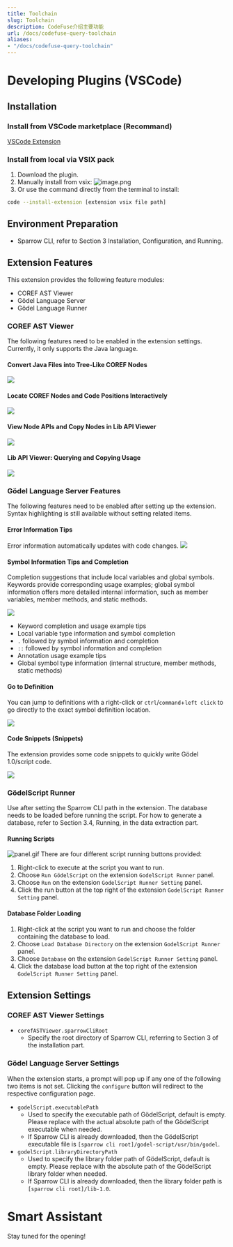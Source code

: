 ```yaml
---
title: Toolchain
slug: Toolchain
description: CodeFuse介绍主要功能
url: /docs/codefuse-query-toolchain
aliases:
- "/docs/codefuse-query-toolchain"
---
```



# Developing Plugins (VSCode)
## Installation
### Install from VSCode marketplace (Recommand)
[VSCode Extension](https://marketplace.visualstudio.com/items?itemName=CodeFuse-Query.codefuse-query-extension)
### Install from local via VSIX pack
1. Download the plugin.
2. Manually install from vsix:
![image.png](/images/codefuse-query/toolchain01.png)
3. Or use the command directly from the terminal to install:
```bash
code --install-extension [extension vsix file path]
```

## Environment Preparation

- Sparrow CLI, refer to Section 3 Installation, Configuration, and Running.
## Extension Features
This extension provides the following feature modules:

- COREF AST Viewer
- Gödel Language Server
- Gödel Language Runner
### COREF AST Viewer
The following features need to be enabled in the extension settings. Currently, it only supports the Java language.
#### Convert Java Files into Tree-Like COREF Nodes
![](/images/codefuse-query/toolchain02.gif)
#### Locate COREF Nodes and Code Positions Interactively
![](/images/codefuse-query/toolchain03.gif)
#### View Node APIs and Copy Nodes in Lib API Viewer
![](/images/codefuse-query/toolchain04.gif)
#### Lib API Viewer: Querying and Copying Usage
![](/images/codefuse-query/toolchain05.gif)
### Gödel Language Server Features
The following features need to be enabled after setting up the extension. Syntax highlighting is still available without setting related items.
#### Error Information Tips
Error information automatically updates with code changes.
![](/images/codefuse-query/toolchain06.gif)
#### Symbol Information Tips and Completion
Completion suggestions that include local variables and global symbols. Keywords provide corresponding usage examples; global symbol information offers more detailed internal information, such as member variables, member methods, and static methods.

![](/images/codefuse-query/toolchain07.gif)

- Keyword completion and usage example tips
- Local variable type information and symbol completion
- `.` followed by symbol information and completion
- `::` followed by symbol information and completion
- Annotation usage example tips
- Global symbol type information (internal structure, member methods, static methods)
#### Go to Definition
You can jump to definitions with a right-click or `ctrl`/`command`+`left click` to go directly to the exact symbol definition location.

![](/images/codefuse-query/toolchain08.gif)
#### Code Snippets (Snippets)
The extension provides some code snippets to quickly write Gödel 1.0/script code.

![](/images/codefuse-query/toolchain09.gif)
### GödelScript Runner
Use after setting the Sparrow CLI path in the extension. The database needs to be loaded before running the script. For how to generate a database, refer to Section 3.4, Running, in the data extraction part.
#### Running Scripts
![panel.gif](/images/codefuse-query/toolchain10.gif)
There are four different script running buttons provided:
1. Right-click to execute at the script you want to run.
2. Choose `Run GödelScript` on the extension `GodelScript Runner` panel.
3. Choose `Run` on the extension `GodelScript Runner Setting` panel.
4. Click the run button at the top right of the extension `GodelScript Runner Setting` panel.
#### Database Folder Loading
1. Right-click at the script you want to run and choose the folder containing the database to load.
2. Choose `Load Database Directory` on the extension `GodelScript Runner` panel.
3. Choose `Database` on the extension `GodelScript Runner Setting` panel.
4. Click the database load button at the top right of the extension `GodelScript Runner Setting` panel.
## Extension Settings
### COREF AST Viewer Settings

- `corefASTViewer.sparrowCliRoot`
  - Specify the root directory of Sparrow CLI, referring to Section 3 of the installation part.
### Gödel Language Server Settings
When the extension starts, a prompt will pop up if any one of the following two items is not set. Clicking the `configure` button will redirect to the respective configuration page.

- `godelScript.executablePath`
  - Used to specify the executable path of GödelScript, default is empty. Please replace with the actual absolute path of the GödelScript executable when needed.
  - If Sparrow CLI is already downloaded, then the GödelScript executable file is `[sparrow cli root]/godel-script/usr/bin/godel`.
- `godelScript.libraryDirectoryPath`
  - Used to specify the library folder path of GödelScript, default is empty. Please replace with the absolute path of the GödelScript library folder when needed.
  - If Sparrow CLI is already downloaded, then the library folder path is `[sparrow cli root]/lib-1.0`.

# Smart Assistant

Stay tuned for the opening!